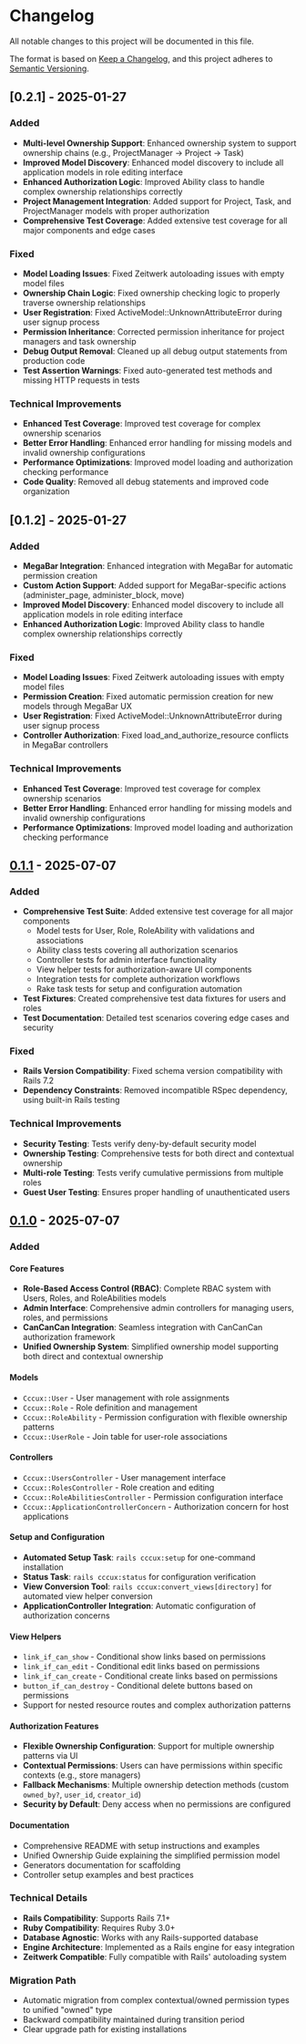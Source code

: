 # Changelog

All notable changes to this project will be documented in this file.

The format is based on [Keep a Changelog](https://keepachangelog.com/en/1.0.0/),
and this project adheres to [Semantic Versioning](https://semver.org/spec/v2.0.0.html).

## [0.2.1] - 2025-01-27

### Added

- **Multi-level Ownership Support**: Enhanced ownership system to support ownership chains (e.g., ProjectManager → Project → Task)
- **Improved Model Discovery**: Enhanced model discovery to include all application models in role editing interface
- **Enhanced Authorization Logic**: Improved Ability class to handle complex ownership relationships correctly
- **Project Management Integration**: Added support for Project, Task, and ProjectManager models with proper authorization
- **Comprehensive Test Coverage**: Added extensive test coverage for all major components and edge cases

### Fixed

- **Model Loading Issues**: Fixed Zeitwerk autoloading issues with empty model files
- **Ownership Chain Logic**: Fixed ownership checking logic to properly traverse ownership relationships
- **User Registration**: Fixed ActiveModel::UnknownAttributeError during user signup process
- **Permission Inheritance**: Corrected permission inheritance for project managers and task ownership
- **Debug Output Removal**: Cleaned up all debug output statements from production code
- **Test Assertion Warnings**: Fixed auto-generated test methods and missing HTTP requests in tests

### Technical Improvements

- **Enhanced Test Coverage**: Improved test coverage for complex ownership scenarios
- **Better Error Handling**: Enhanced error handling for missing models and invalid ownership configurations
- **Performance Optimizations**: Improved model loading and authorization checking performance
- **Code Quality**: Removed all debug statements and improved code organization

## [0.1.2] - 2025-01-27

### Added

- **MegaBar Integration**: Enhanced integration with MegaBar for automatic permission creation
- **Custom Action Support**: Added support for MegaBar-specific actions (administer_page, administer_block, move)
- **Improved Model Discovery**: Enhanced model discovery to include all application models in role editing interface
- **Enhanced Authorization Logic**: Improved Ability class to handle complex ownership relationships correctly

### Fixed

- **Model Loading Issues**: Fixed Zeitwerk autoloading issues with empty model files
- **Permission Creation**: Fixed automatic permission creation for new models through MegaBar UX
- **User Registration**: Fixed ActiveModel::UnknownAttributeError during user signup process
- **Controller Authorization**: Fixed load_and_authorize_resource conflicts in MegaBar controllers

### Technical Improvements

- **Enhanced Test Coverage**: Improved test coverage for complex ownership scenarios
- **Better Error Handling**: Enhanced error handling for missing models and invalid ownership configurations
- **Performance Optimizations**: Improved model loading and authorization checking performance

## [0.1.1] - 2025-07-07

### Added

- **Comprehensive Test Suite**: Added extensive test coverage for all major components
  - Model tests for User, Role, RoleAbility with validations and associations
  - Ability class tests covering all authorization scenarios
  - Controller tests for admin interface functionality
  - View helper tests for authorization-aware UI components
  - Integration tests for complete authorization workflows
  - Rake task tests for setup and configuration automation
- **Test Fixtures**: Created comprehensive test data fixtures for users and roles
- **Test Documentation**: Detailed test scenarios covering edge cases and security

### Fixed

- **Rails Version Compatibility**: Fixed schema version compatibility with Rails 7.2
- **Dependency Constraints**: Removed incompatible RSpec dependency, using built-in Rails testing

### Technical Improvements

- **Security Testing**: Tests verify deny-by-default security model
- **Ownership Testing**: Comprehensive tests for both direct and contextual ownership
- **Multi-role Testing**: Tests verify cumulative permissions from multiple roles
- **Guest User Testing**: Ensures proper handling of unauthenticated users

## [0.1.0] - 2025-07-07

### Added

#### Core Features

- **Role-Based Access Control (RBAC)**: Complete RBAC system with Users, Roles, and RoleAbilities models
- **Admin Interface**: Comprehensive admin controllers for managing users, roles, and permissions
- **CanCanCan Integration**: Seamless integration with CanCanCan authorization framework
- **Unified Ownership System**: Simplified ownership model supporting both direct and contextual ownership

#### Models

- `Cccux::User` - User management with role assignments
- `Cccux::Role` - Role definition and management
- `Cccux::RoleAbility` - Permission configuration with flexible ownership patterns
- `Cccux::UserRole` - Join table for user-role associations

#### Controllers

- `Cccux::UsersController` - User management interface
- `Cccux::RolesController` - Role creation and editing
- `Cccux::RoleAbilitiesController` - Permission configuration interface
- `Cccux::ApplicationControllerConcern` - Authorization concern for host applications

#### Setup and Configuration

- **Automated Setup Task**: `rails cccux:setup` for one-command installation
- **Status Task**: `rails cccux:status` for configuration verification
- **View Conversion Tool**: `rails cccux:convert_views[directory]` for automated view helper conversion
- **ApplicationController Integration**: Automatic configuration of authorization concerns

#### View Helpers

- `link_if_can_show` - Conditional show links based on permissions
- `link_if_can_edit` - Conditional edit links based on permissions
- `link_if_can_create` - Conditional create links based on permissions
- `button_if_can_destroy` - Conditional delete buttons based on permissions
- Support for nested resource routes and complex authorization patterns

#### Authorization Features

- **Flexible Ownership Configuration**: Support for multiple ownership patterns via UI
- **Contextual Permissions**: Users can have permissions within specific contexts (e.g., store managers)
- **Fallback Mechanisms**: Multiple ownership detection methods (custom `owned_by?`, `user_id`, `creator_id`)
- **Security by Default**: Deny access when no permissions are configured

#### Documentation

- Comprehensive README with setup instructions and examples
- Unified Ownership Guide explaining the simplified permission model
- Generators documentation for scaffolding
- Controller setup examples and best practices

### Technical Details

- **Rails Compatibility**: Supports Rails 7.1+
- **Ruby Compatibility**: Requires Ruby 3.0+
- **Database Agnostic**: Works with any Rails-supported database
- **Engine Architecture**: Implemented as a Rails engine for easy integration
- **Zeitwerk Compatible**: Fully compatible with Rails' autoloading system

### Migration Path

- Automatic migration from complex contextual/owned permission types to unified "owned" type
- Backward compatibility maintained during transition period
- Clear upgrade path for existing installations

[0.1.1]: https://github.com/bagus1/cccux/releases/tag/v0.1.1
[0.1.0]: https://github.com/bagus1/cccux/releases/tag/v0.1.0
